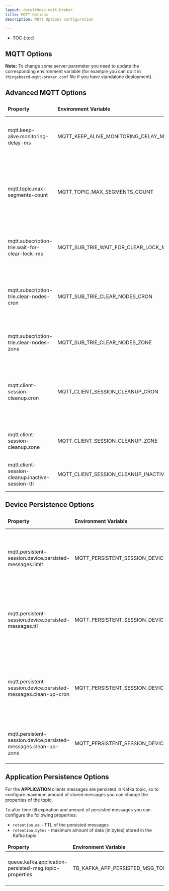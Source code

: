 ```yaml
---
layout: docwithnav-mqtt-broker
title: MQTT Options
description: MQTT Options configuration

---
```


* TOC
  {:toc}

## MQTT Options

**Note:** To change some server parameter you need to update the corresponding environment variable
(for example you can do it in `thingsboard-mqtt-broker.conf` file if you have standalone deployment).

## Advanced MQTT Options

<table>
  <thead>
      <tr>
          <td><b>Property</b></td><td><b>Environment Variable</b></td><td><b>Default Value</b></td><td><b>Description</b></td>
      </tr>
  </thead>
  <tbody>
      <tr>
          <td>mqtt.keep-alive.monitoring-delay-ms</td>
          <td>MQTT_KEEP_ALIVE_MONITORING_DELAY_MS</td>
          <td>100</td>
          <td>Time between subsequent checks for the non-active clients.</td>
      </tr>
      <tr>
          <td>mqtt.topic.max-segments-count</td>
          <td>MQTT_TOPIC_MAX_SEGMENTS_COUNT</td>
          <td>6000</td>
          <td>Maximum number of segments in topics. If it's too large, processing of topics with too much segments can lead to errors.</td>
      </tr>
      <tr>
          <td>mqtt.subscription-trie.wait-for-clear-lock-ms</td>
          <td>MQTT_SUB_TRIE_WAIT_FOR_CLEAR_LOCK_MS</td>
          <td>100</td>
          <td>Maximum pause for clearing subscription-storage from empty nodes.</td>
      </tr>
      <tr>
          <td>mqtt.subscription-trie.clear-nodes-cron</td>
          <td>MQTT_SUB_TRIE_CLEAR_NODES_CRON</td>
          <td>0 0 0 * * *</td>
          <td>Cron job to schedule clearing of empty subscription nodes. Defaults to 'every day at midnight'</td>
      </tr>
      <tr>
          <td>mqtt.subscription-trie.clear-nodes-zone</td>
          <td>MQTT_SUB_TRIE_CLEAR_NODES_ZONE</td>
          <td>UTC</td>
          <td>Timezone for the subscription clearing cron-job.</td>
      </tr>
      <tr>
          <td>mqtt.client-session-cleanup.cron</td>
          <td>MQTT_CLIENT_SESSION_CLEANUP_CRON</td>
          <td>0 0 1 * * *</td>
          <td>Cron job to schedule clearing of expired and not active client-sessions. Defaults to 'every day at 1 o'clock'</td>
      </tr>
      <tr>
          <td>mqtt.client-session-cleanup.zone</td>
          <td>MQTT_CLIENT_SESSION_CLEANUP_ZONE</td>
          <td>UTC/td>
          <td>Timezone for the client-sessions clearing cron-job.</td>
      </tr>
      <tr>
          <td>mqtt.client-session-cleanup.inactive-session-ttl</td>
          <td>MQTT_CLIENT_SESSION_CLEANUP_INACTIVE_SESSION_TTL</td>
          <td>604800/td>
          <td>TTL of inactive sessions. Defaults to one week.</td>
      </tr>
  </tbody>
</table>

## Device Persistence Options

<table>
  <thead>
      <tr>
          <td><b>Property</b></td><td><b>Environment Variable</b></td><td><b>Default Value</b></td><td><b>Description</b></td>
      </tr>
  </thead>
  <tbody>
      <tr>
          <td>mqtt.persistent-session.device.persisted-messages.limit</td>
          <td>MQTT_PERSISTENT_SESSION_DEVICE_PERSISTED_MESSAGES_LIMIT</td>
          <td>1000/td>
          <td>Maximum number of PUBLISH messages stored for each persisted DEVICE client.</td>
      </tr>
      <tr>
          <td>mqtt.persistent-session.device.persisted-messages.ttl</td>
          <td>MQTT_PERSISTENT_SESSION_DEVICE_PERSISTED_MESSAGES_TTL</td>
          <td>604800/td>
          <td>TTL of persisted DEVICE messages in seconds. The current value corresponds to one week.</td>
      </tr>
      <tr>
          <td>mqtt.persistent-session.device.persisted-messages.clean-up-cron</td>
          <td>MQTT_PERSISTENT_SESSION_DEVICE_PERSISTED_MESSAGES_CLEAN_UP_CRON</td>
          <td>0 0 2 * * */td>
          <td>Cron job to schedule clearing of outdated persisted DEVICE messages. Defaults to 'every day at 2 o'clock'.</td>
      </tr>
      <tr>
          <td>mqtt.persistent-session.device.persisted-messages.clean-up-zone</td>
          <td>MQTT_PERSISTENT_SESSION_DEVICE_PERSISTED_MESSAGES_CLEAN_UP_ZONE</td>
          <td>UTC/td>
          <td>Timezone for the DEVICE messages clearing cron-job.</td>
      </tr>
  </tbody>
</table>


## Application Persistence Options

For the **APPLICATION** clients messages are persisted in Kafka topic,
so to configure maximum amount of stored messages you can change the properties of the topic.

To alter time till expiration and amount of persisted messages you can configure the following properties:
- `retention.ms` - TTL of the persisted messages
- `retention.bytes` - maximum amount of data (in bytes) stored in the Kafka topic

<table>
  <thead>
      <tr>
          <td><b>Property</b></td><td><b>Environment Variable</b></td><td><b>Default Value</b></td><td><b>Description</b></td>
      </tr>
  </thead>
  <tbody>
      <tr>
          <td>queue.kafka.application-persisted-msg.topic-properties</td>
          <td>TB_KAFKA_APP_PERSISTED_MSG_TOPIC_PROPERTIES</td>
          <td>retention.ms:604800000;segment.bytes:26214400;retention.bytes:1048576000;replication.factor:1/td>
          <td>Properties of the APPLICATION persistence topic.</td>
      </tr>
  </tbody>
</table>